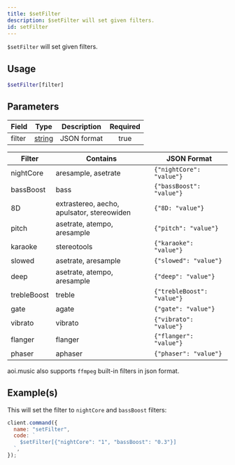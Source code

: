 ```yaml
---
title: $setFilter
description: $setFilter will set given filters.
id: setFilter
---
```


`$setFilter` will set given filters.

## Usage

```php
$setFilter[filter]
```

## Parameters

| Field  | Type                                                                                              | Description | Required |
| ------ | ------------------------------------------------------------------------------------------------- | ----------- | :------: |
| filter | [string](https://developer.mozilla.org/en-US/docs/Web/JavaScript/Reference/Global_Objects/String) | JSON format |   true   |

| Filter      | Contains                                   | JSON Format                |
| ----------- | ------------------------------------------ | -------------------------- |
| nightCore   | aresample, asetrate                        | `{"nightCore": "value"}`   |
| bassBoost   | bass                                       | `{"bassBoost": "value"}`   |
| 8D          | extrastereo, aecho, apulsator, stereowiden | `{"8D: "value"}`           |
| pitch       | asetrate, atempo, aresample                | `{"pitch": "value"}`       |
| karaoke     | stereotools                                | `{"karaoke": "value"}`     |
| slowed      | asetrate, aresample                        | `{"slowed": "value"}`      |
| deep        | asetrate, atempo, aresample                | `{"deep": "value"}`        |
| trebleBoost | treble                                     | `{"trebleBoost": "value"}` |
| gate        | agate                                      | `{"gate": "value"}`        |
| vibrato     | vibrato                                    | `{"vibrato": "value"}`     |
| flanger     | flanger                                    | `{"flanger": "value"}`     |
| phaser      | aphaser                                    | `{"phaser": "value"}`      |

aoi.music also supports `ffmpeg` built-in filters in json format.

## Example(s)

This will set the filter to `nightCore` and `bassBoost` filters:

```javascript
client.command({
  name: "setFilter",
  code: `
    $setFilter[{"nightCore": "1", "bassBoost": "0.3"}]
  `,
});
```
